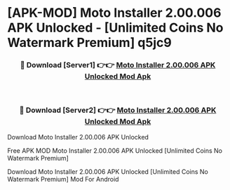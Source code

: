 # [APK-MOD] Moto Installer 2.00.006 APK Unlocked - [Unlimited Coins No Watermark Premium] q5jc9



<div align="center">
<h3>🔴 Download [Server1] 👉👉 <a href="https://momento.my/?title=Moto_Installer_2.00.006_APK_Unlocked">Moto Installer 2.00.006 APK Unlocked Mod Apk</a></h3><br>

<h3>🔴 Download [Server2] 👉👉 <a href="https://momento.my/?title=Moto_Installer_2.00.006_APK_Unlocked">Moto Installer 2.00.006 APK Unlocked Mod Apk</a></h3>
</div>



Download Moto Installer 2.00.006 APK Unlocked 

Free APK MOD Moto Installer 2.00.006 APK Unlocked [Unlimited Coins No Watermark Premium]

Download Moto Installer 2.00.006 APK Unlocked [Unlimited Coins No Watermark Premium] Mod For Android
